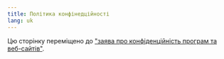```yaml
---
title: Політика конфінедційності
lang: uk
---
```


Цю сторінку переміщено до ["заява про конфіденційність програм та веб-сайтів"](gdpr).


